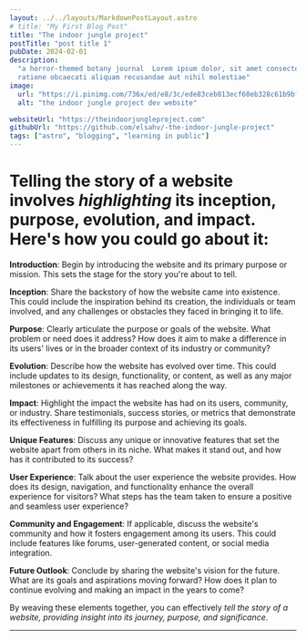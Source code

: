 ```yaml
---
layout: ../../layouts/MarkdownPostLayout.astro
# title: "My First Blog Post"
title: "The indoor jungle project"
postTitle: "post title 1"
pubDate: 2024-02-01
description:
  "a horror-themed botany journal  Lorem ipsum dolor, sit amet consectetur adipisicing elit. Rem
  ratione obcaecati aliquam recusandae aut nihil molestiae"
image:
  url: "https://i.pinimg.com/736x/ed/e8/3c/ede83ceb813ecf60eb328c61b9bf3063.jpg"
  alt: "the indoor jungle project dev website"

websiteUrl: "https://theindoorjungleproject.com"
githubUrl: "https://github.com/elsahv/-the-indoor-jungle-project"
tags: ["astro", "blogging", "learning in public"]
---
```


# Telling the story of a website involves _highlighting_ its **inception, purpose, evolution, and impact**. Here's how you could go about it:

**Introduction**: Begin by introducing the website and its primary purpose or mission. This sets the stage for the story you're about to tell.

**Inception**: Share the backstory of how the website came into existence. This could include the inspiration behind its creation, the individuals or team involved, and any challenges or obstacles they faced in bringing it to life.

**Purpose**: Clearly articulate the purpose or goals of the website. What problem or need does it address? How does it aim to make a difference in its users' lives or in the broader context of its industry or community?

**Evolution**: Describe how the website has evolved over time. This could include updates to its design, functionality, or content, as well as any major milestones or achievements it has reached along the way.

**Impact**: Highlight the impact the website has had on its users, community, or industry. Share testimonials, success stories, or metrics that demonstrate its effectiveness in fulfilling its purpose and achieving its goals.

**Unique Features**: Discuss any unique or innovative features that set the website apart from others in its niche. What makes it stand out, and how has it contributed to its success?

**User Experience**: Talk about the user experience the website provides. How does its design, navigation, and functionality enhance the overall experience for visitors? What steps has the team taken to ensure a positive and seamless user experience?

**Community and Engagement**: If applicable, discuss the website's community and how it fosters engagement among its users. This could include features like forums, user-generated content, or social media integration.

**Future Outlook**: Conclude by sharing the website's vision for the future. What are its goals and aspirations moving forward? How does it plan to continue evolving and making an impact in the years to come?

By weaving these elements together, you can effectively _tell the story of a website, providing insight into its journey, purpose, and significance_.

---
